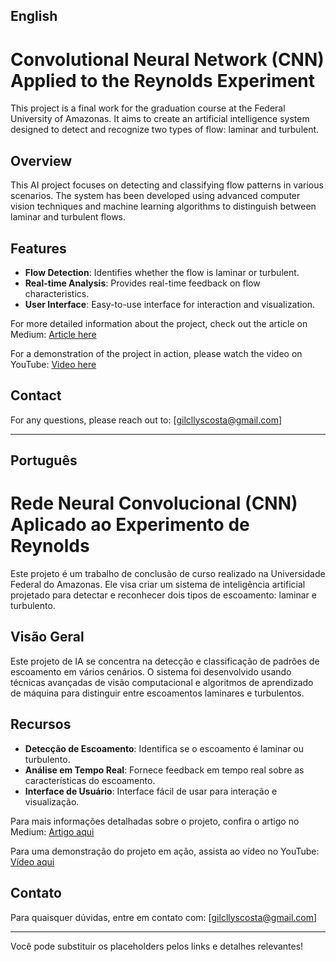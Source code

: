 ## English

# Convolutional Neural Network (CNN) Applied to the Reynolds Experiment

This project is a final work for the graduation course at the Federal University of Amazonas. It aims to create an artificial intelligence system designed to detect and recognize two types of flow: laminar and turbulent.

## Overview

This AI project focuses on detecting and classifying flow patterns in various scenarios. The system has been developed using advanced computer vision techniques and machine learning algorithms to distinguish between laminar and turbulent flows.

## Features

- **Flow Detection**: Identifies whether the flow is laminar or turbulent.
- **Real-time Analysis**: Provides real-time feedback on flow characteristics.
- **User Interface**: Easy-to-use interface for interaction and visualization.

For more detailed information about the project, check out the article on Medium: [Article here](https://medium.com/@gilcllyscosta/convolutional-neural-network-cnn-applied-to-the-reynolds-experiment-eb7d1f1a3205)

For a demonstration of the project in action, please watch the video on YouTube: [Video here](https://youtu.be/eiGBCKOaNA0?si=sXQlC-r11qK052E0)

## Contact

For any questions, please reach out to: [gilcllyscosta@gmail.com]

---

## Português

# Rede Neural Convolucional (CNN) Aplicado ao Experimento de Reynolds

Este projeto é um trabalho de conclusão de curso realizado na Universidade Federal do Amazonas. Ele visa criar um sistema de inteligência artificial projetado para detectar e reconhecer dois tipos de escoamento: laminar e turbulento.

## Visão Geral

Este projeto de IA se concentra na detecção e classificação de padrões de escoamento em vários cenários. O sistema foi desenvolvido usando técnicas avançadas de visão computacional e algoritmos de aprendizado de máquina para distinguir entre escoamentos laminares e turbulentos.

## Recursos

- **Detecção de Escoamento**: Identifica se o escoamento é laminar ou turbulento.
- **Análise em Tempo Real**: Fornece feedback em tempo real sobre as características do escoamento.
- **Interface de Usuário**: Interface fácil de usar para interação e visualização.

Para mais informações detalhadas sobre o projeto, confira o artigo no Medium: [Artigo aqui](https://medium.com/@gilcllyscosta/rede-neural-convolucional-cnn-aplicado-ao-experimento-de-reynolds-0855d5527db7)

Para uma demonstração do projeto em ação, assista ao vídeo no YouTube: [Vídeo aqui](https://youtu.be/eiGBCKOaNA0?si=sXQlC-r11qK052E0)

## Contato

Para quaisquer dúvidas, entre em contato com: [gilcllyscosta@gmail.com]

---

Você pode substituir os placeholders pelos links e detalhes relevantes!

